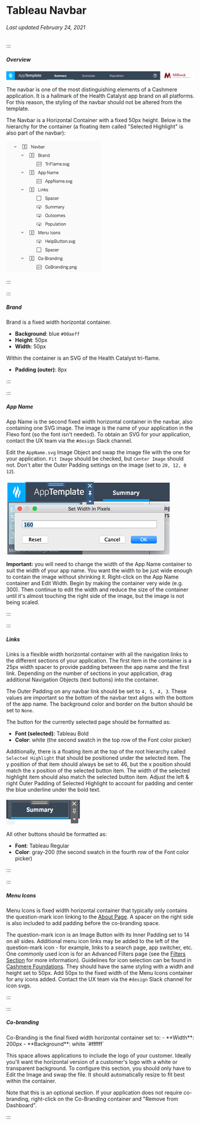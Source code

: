 # Tableau Navbar

###### Last updated February 24, 2021

:::

##### Overview

![Navbar Example](./assets/analytics/tableau/navbarexample.png "Navbar Example")

The navbar is one of the most distinguishing elements of a Cashmere application.
It is a hallmark of the Health Catalyst app brand on all platforms.
For this reason, the styling of the navbar should not be altered from the template.

The Navbar is a Horizontal Container with a fixed 50px height.
Below is the hierarchy for the container (a floating item called "Selected Highlight" is also part of the navbar):

![Navbar Hierarchy](./assets/analytics/tableau/navbarhierarchy.png "Navbar Hierarchy")

:::

:::

##### Brand

<article>

Brand is a fixed width horizontal container.
- **Background**: blue `#00aeff`
- **Height**: 50px
- **Width**: 50px

Within the container is an SVG of the Health Catalyst tri-flame.
- **Padding (outer)**: 8px

</article>

:::

:::

##### App Name

App Name is the second fixed width horizontal container in the navbar, also containing one SVG image.
The image is the name of your application in the Flexo font (so the font isn't needed).
To obtain an SVG for your application, contact the UX team via the `#design` Slack channel.

Edit the `AppName.svg` Image Object and swap the image file with the one for your application.
`Fit Image` should be checked, but `Center Image` should not.
Don't alter the Outer Padding settings on the image (set to `20, 12, 0 12`).

![App Name](./assets/analytics/tableau/appname.png "App Name Resizing")

**Important:** you will need to change the width of the App Name container to suit the width of your app name.
You want the width to be just wide enough to contain the image without shrinking it.
Right-click on the App Name container and Edit Width.
Begin by making the container very wide (e.g. 300).
Then continue to edit the width and reduce the size of the container until it's almost touching the right side of the image, but the image is not being scaled.

:::

:::

##### Links

Links is a flexible width horizontal container with all the navigation links to the different sections of your application.
The first item in the container is a 25px width spacer to provide padding between the app name and the first link.
Depending on the number of sections in your application, drag additional Navigation Objects (text buttons) into the container.

The Outer Padding on any navbar link should be set to `4, 5, 4, 3`.
These values are important so the bottom of the navbar text aligns with the bottom of the app name.
The background color and border on the button should be set to `None`.

<article>

The button for the currently selected page should be formatted as:

- **Font (selected)**: Tableau Bold
- **Color**: white (the second swatch in the top row of the Font color picker)

Additionally, there is a floating item at the top of the root hierarchy called `Selected Highlight` that should be positioned under the selected item.
The y position of that item should always be set to 46, but the x position should match the x position of the selected button item.
The width of the selected highlight item should also match the selected button item.
Adjust the left & right Outer Padding of Selected Highlight to account for padding and center the blue underline under the bold text.

![Selected Link](./assets/analytics/tableau/selected.png "Selected link")

All other buttons should be formatted as: 

- **Font**: Tableau Regular
- **Color**: gray-200 (the second swatch in the fourth row of the Font color picker)

</article>

:::

:::

##### Menu Icons

Menu Icons is fixed width horizontal container that typically only contains the question-mark icon linking to the [About Page](/analytics/tableau-about).
A spacer on the right side is also included to add padding before the co-branding space.

The question-mark icon is an Image Button with its Inner Padding set to 14 on all sides.
Additional menu icon links may be added to the left of the question-mark icon - for example, links to a search page, app switcher, etc.
One commonly used icon is for an Advanced Filters page (see the [Filters Section](/analytics/tableau-filters) for more information).
Guidelines for icon selection can be found in [Cashmere Foundations](/foundations/icons).
They should have the same styling with a width and height set to 50px.
Add 50px to the fixed width of the Menu Icons container for any icons added.
Contact the UX team via the `#design` Slack channel for icon svgs.

:::

:::

##### Co-branding

<article>
Co-Branding is the final fixed width horizontal container set to:
- **Width**: 200px
- **Background**: white `#ffffff`
</article>

This space allows applications to include the logo of your customer.
Ideally you'll want the horizontal version of a customer's logo with a white or transparent background.
To configure this section, you should only have to Edit the Image and swap the file.
It should automatically resize to fit best within the container.

Note that this is an optional section.
If your application does not require co-branding, right-click on the Co-Branding container and "Remove from Dashboard".

:::

